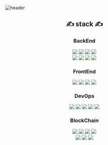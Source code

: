 ![header](https://capsule-render.vercel.app/api?type=waving&color=0969da&height=300&width=auto&section=header&text=JANG%20YOUNG%20HO&fontSize=90&animation=fadeIn&fontAlignY=38&descAlignY=51&descAlign=62)
<div align=center>
    <div align=center><h2>✍ stack ✍</h2></div>
    <h3> BackEnd </h3>
        <img src="https://img.shields.io/badge/Java-007396?style=for-the-badge&logo=Java&logoColor=white">
        <img src="https://img.shields.io/badge/Spring-6DB33F?style=for-the-badge&logo=Spring&logoColor=white">
        <img src="https://img.shields.io/badge/Spring Boot-6DB33F?style=for-the-badge&logo=Spring Boot&logoColor=white">
        <img src="https://img.shields.io/badge/Spring Security-6DB33F?style=for-the-badge&logo=Spring Security&logoColor=white"><br>
        <img src="https://img.shields.io/badge/Node.js-339933?style=for-the-badge&logo=Node.js&logoColor=white">
        <img src="https://img.shields.io/badge/Express-52B0E7?style=for-the-badge&logo=Express&logoColor=white">
        <img src="https://img.shields.io/badge/Sequelize-52B0E7?style=for-the-badge&logo=Sequelize&logoColor=white">
        <img src="https://img.shields.io/badge/PHP-777BB4?style=for-the-badge&logo=PHP&logoColor=white">
    <h3> FrontEnd </h3>
        <img src="https://img.shields.io/badge/Vue.js-4FC08D?style=for-the-badge&logo=Vue.js&logoColor=white">
        <img src="https://img.shields.io/badge/HTML5-E34F26?style=for-the-badge&logo=HTML5&logoColor=white">
        <img src="https://img.shields.io/badge/CSS3-1572B6?style=for-the-badge&logo=CSS3&logoColor=white">
        <img src="https://img.shields.io/badge/JavaScript-F7DF1E?style=for-the-badge&logo=JavaScript&logoColor=white">
    <h3> DevOps </h3>
        <img src="https://img.shields.io/badge/AWS EC2-232F3E?style=for-the-badge&logo=Amazon AWS&logoColor=white">
        <img src="https://img.shields.io/badge/Docker-2496ED?style=for-the-badge&logo=Docker&logoColor=white">
        <img src="https://img.shields.io/badge/MySQL-4479A1?style=for-the-badge&logo=MySQL&logoColor=white">
        <img src="https://img.shields.io/badge/MariaDB-003545?style=for-the-badge&logo=MariaDB&logoColor=white">
        <img src="https://img.shields.io/badge/Oracle-F80000?style=for-the-badge&logo=Oracle&logoColor=white">   
    <h3> BlockChain </h3>
        <img src="https://img.shields.io/badge/Solidity-363636?style=for-the-badge&logo=Solidity&logoColor=white">
        <img src="https://img.shields.io/badge/Ethereum-3C3C3D?style=for-the-badge&logo=Ethereum&logoColor=white">
        <img src="https://img.shields.io/badge/Web3.js-F16822?style=for-the-badge&logo=Web3.js&logoColor=white">
        <img src="https://img.shields.io/badge/Web3.java-F16822?style=for-the-badge&logo=Web3.js&logoColor=white"><br>
        <img src="https://img.shields.io/badge/ethers.js-4285F4?style=for-the-badge&logo=Google Cloud&logoColor=white">
        <img src="https://img.shields.io/badge/klaytn-FFCD00?style=for-the-badge&logo=Kakao&logoColor=white">
        <img src="https://img.shields.io/badge/caver.js-FFCD00?style=for-the-badge&logo=Kakao&logoColor=white">
</div>

